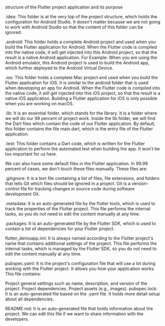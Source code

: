structure of the Flutter project application and its purpose


.idea: This folder is at the very top of the project structure, which holds the configuration for Android Studio. It doesn't matter because we are not going to work with Android Studio so that the content of this folder can be ignored.

.android: This folder holds a complete Android project and used when you build the Flutter application for Android. When the Flutter code is compiled into the native code, it will get injected into this Android project, so that the result is a native Android application. For Example: When you are using the Android emulator, this Android project is used to build the Android app, which further deployed to the Android Virtual Device.

.ios: This folder holds a complete Mac project and used when you build the Flutter application for iOS. It is similar to the android folder that is used when developing an app for Android. When the Flutter code is compiled into the native code, it will get injected into this iOS project, so that the result is a native iOS application. Building a Flutter application for iOS is only possible when you are working on macOS.

.lib: It is an essential folder, which stands for the library. It is a folder where we will do our 99 percent of project work. Inside the lib folder, we will find the Dart files which contain the code of our Flutter application. By default, this folder contains the file main.dart, which is the entry file of the Flutter application.

.test: This folder contains a Dart code, which is written for the Flutter application to perform the automated test when building the app. It won't be too important for us here.

We can also have some default files in the Flutter application. In 99.99 percent of cases, we don't touch these files manually. These files are:

.gitignore: It is a text file containing a list of files, file extensions, and folders that tells Git which files should be ignored in a project. Git is a version-control file for tracking changes in source code during software development Git.

.metadata: It is an auto-generated file by the flutter tools, which is used to track the properties of the Flutter project. This file performs the internal tasks, so you do not need to edit the content manually at any time.

.packages: It is an auto-generated file by the Flutter SDK, which is used to contain a list of dependencies for your Flutter project.

flutter_demoapp.iml: It is always named according to the Flutter project's name that contains additional settings of the project. This file performs the internal tasks, which is managed by the Flutter SDK, so you do not need to edit the content manually at any time.

pubspec.yaml: It is the project's configuration file that will use a lot during working with the Flutter project. It allows you how your application works. This file contains:

Project general settings such as name, description, and version of the project.
Project dependencies.
Project assets (e.g., images).
pubspec.lock: It is an auto-generated file based on the .yaml file. It holds more detail setup about all dependencies.

README.md: It is an auto-generated file that holds information about the project. We can edit this file if we want to share information with the developers.
